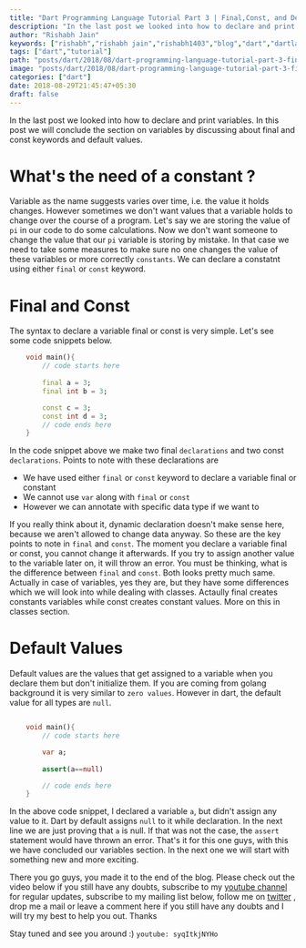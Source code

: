 ```yaml
---
title: "Dart Programming Language Tutorial Part 3 | Final,Const, and Default Values"
description: "In the last post we looked into how to declare and print variables. In this post we will conclude the section on variables by discussing about final and const keywords and default values"
author: "Rishabh Jain"
keywords: ["rishabh","rishabh jain","rishabh1403","blog","dart","dartlang","variables","final","const","default","values","tutorial","programming","language"]
tags: ["dart","tutorial"]
path: "posts/dart/2018/08/dart-programming-language-tutorial-part-3-final-const-default-values/"
image: "posts/dart/2018/08/dart-programming-language-tutorial-part-3-final-const-default-values.jpg"
categories: ["dart"]
date: 2018-08-29T21:45:47+05:30
draft: false
---
```

In the last post we looked into how to declare and print variables. In this post we will conclude the section on variables by discussing about final and const keywords and default values.
<!--more-->
# What's the need of a constant ?
Variable as the name suggests varies over time, i.e. the value it holds changes. However sometimes we don't want values that a variable holds to change over the course of a program. Let's say we are storing the value of `pi` in our code to do some calculations. Now we don't want someone to change the value that our `pi` variable is storing by mistake. In that case we need to take some measures to make sure no one changes the value of these variables or more correctly `constants`. We can declare a constatnt using either `final` or `const` keyword.

# Final and Const

The syntax to declare a variable final or const is very simple. Let's see some code snippets below.

```dart
    void main(){
        // code starts here
        
        final a = 3;
        final int b = 3;

        const c = 3;
        const int d = 3;
        // code ends here    
    }
```

In the code snippet above we make two final `declarations` and two const `declarations`.
Points to note with these declarations are

* We have used either `final` or `const` keyword to declare a variable final or constant
* We cannot use `var` along with `final` or `const`
* However we can annotate with specific data type if we want to

If you really think about it, dynamic declaration doesn't make sense here, because we aren't allowed to change data anyway. So these are the key points to note in `final` and `const`. The moment you declare a variable final or const, you cannot change it afterwards. If you try to assign another value to the variable later on, it will throw an error. You must be thinking, what is the difference between `final` and `const`. Both looks pretty much same. Actually in case of variables, yes they are, but they have some differences which we will look into while dealing with classes. Actaully final creates constants variables while const creates constant values. More on this in classes section.

# Default Values

Default values are the values that get assigned to a variable when you declare them but don't initialize them. If you are coming from golang background it is very similar to `zero values`. However in dart, the default value for all types are `null`. 

```dart

    void main(){
        // code starts here

        var a;
        
        assert(a==null)

        // code ends here
    }
```

In the above code snippet, I declared a variable `a`, but didn't assign any value to it. Dart by default assigns `null` to it while declaration. In the next line we are just proving that `a` is null. If that was not the case, the `assert` statement would have thrown an error. That's it for this one guys, with this we have concluded our variables section. In the next one we will start with something new and more exciting. 

There you go guys, you made it to the end of the blog. Please check out the video below if you still have any doubts, subscribe to my [youtube channel](https://www.youtube.com/channel/UC4syrEYE9_fzeVBajZIyHlA) for regular updates, subscribe to my mailing list below, follow me on [twitter](https://www.twitter.com/rishabhjain1403) , drop me a mail or leave a comment here if you still have any doubts and I will try my best to help you out. Thanks

Stay tuned and see you around :)
`youtube: syqItkjNYHo`  

